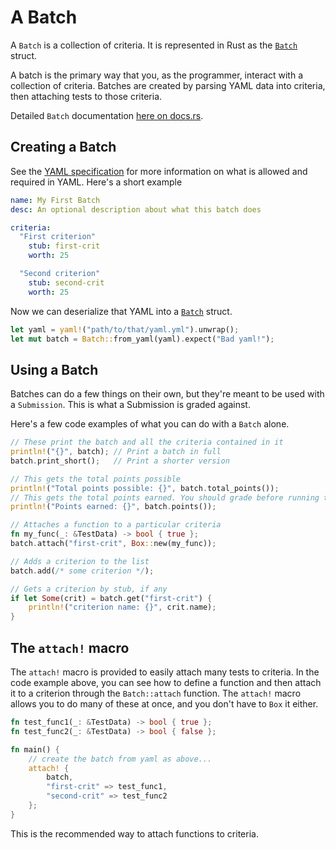 # A Batch
A `Batch` is a collection of criteria. It is represented in Rust as the [`Batch`](https://docs.rs/lab_grader/0.10.0/lab_grader/batch/struct.Batch.html) struct.

A batch is the primary way that you, as the programmer, interact with a collection of criteria. Batches are created by parsing YAML data into criteria, then attaching tests to those criteria.

Detailed `Batch` documentation [here on docs.rs](https://docs.rs/lab_grader/0.10.0/lab_grader/batch/struct.Batch.html).

## Creating a Batch
See the [YAML specification](./yaml_spec.md) for more information on what is allowed and required in YAML. Here's a short example

```yaml
name: My First Batch
desc: An optional description about what this batch does

criteria:
  "First criterion"
    stub: first-crit
    worth: 25

  "Second criterion"
    stub: second-crit
    worth: 25
```

Now we can deserialize that YAML into a [`Batch`](https://docs.rs/lab_grader/0.10.0/lab_grader/batch/struct.Batch.html) struct.

```rust ,noplaypen
let yaml = yaml!("path/to/that/yaml.yml").unwrap();
let mut batch = Batch::from_yaml(yaml).expect("Bad yaml!");
```


## Using a Batch
Batches can do a few things on their own, but they're meant to be used with a `Submission`. This is what a Submission is graded against.

Here's a few code examples of what you can do with a `Batch` alone.
```rust ,noplaypen
// These print the batch and all the criteria contained in it
println!("{}", batch); // Print a batch in full
batch.print_short();   // Print a shorter version

// This gets the total points possible
println!("Total points possible: {}", batch.total_points());
// This gets the total points earned. You should grade before running this
println!("Points earned: {}", batch.points());

// Attaches a function to a particular criteria
fn my_func(_: &TestData) -> bool { true };
batch.attach("first-crit", Box::new(my_func));

// Adds a criterion to the list
batch.add(/* some criterion */);

// Gets a criterion by stub, if any
if let Some(crit) = batch.get("first-crit") {
    println!("criterion name: {}", crit.name);
}
```

## The `attach!` macro
The `attach!` macro is provided to easily attach many tests to criteria. In the code example above, you can see how to define a function and then attach it to a criterion through the `Batch::attach` function. The `attach!` macro allows you to do many of these at once, and you don't have to `Box` it either.

```rust ,noplayplen
fn test_func1(_: &TestData) -> bool { true };
fn test_func2(_: &TestData) -> bool { false };

fn main() {
    // create the batch from yaml as above...
    attach! {
        batch,
        "first-crit" => test_func1,
        "second-crit" => test_func2
    };
}
```

This is the recommended way to attach functions to criteria.
